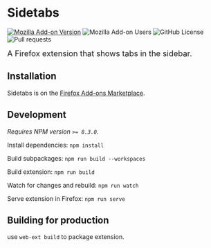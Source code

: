 # Sidetabs
[![Mozilla Add-on Version](https://img.shields.io/amo/v/sidetabs?link=https%3A%2F%2Faddons.mozilla.org%2Fen-US%2Ffirefox%2Faddon%2Fsidetabs%2F)][FirefoxAddonsMarketplace]
![Mozilla Add-on Users](https://img.shields.io/amo/users/sidetabs?link=https%3A%2F%2Faddons.mozilla.org%2Fen-US%2Ffirefox%2Faddon%2Fsidetabs%2F)
![GitHub License](https://img.shields.io/github/license/jeb5/sidetabs)
![Pull requests](https://img.shields.io/badge/pull_requests-welcome-green)

<span style="font-size: large;">A Firefox extension that shows tabs in the sidebar.</span>


## Installation

Sidetabs is on the [Firefox Add-ons Marketplace][FirefoxAddonsMarketplace].

## Development

_Requires NPM version `>= 8.3.0`._

Install dependencies: `npm install`

Build subpackages: `npm run build --workspaces`

Build extension: `npm run build`

Watch for changes and rebuild: `npm run watch`

Serve extension in Firefox: `npm run serve`

## Building for production

use `web-ext build` to package extension.

[FirefoxAddonsMarketplace]: https://addons.mozilla.org/en-US/firefox/addon/sidetabs/
